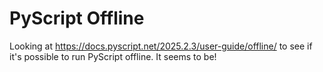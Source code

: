 # PyScript Offline

Looking at <https://docs.pyscript.net/2025.2.3/user-guide/offline/> to see if
it's possible to run PyScript offline. It seems to be!
